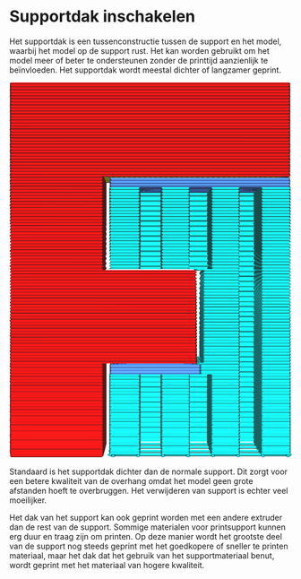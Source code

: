 Supportdak inschakelen
====
Het supportdak is een tussenconstructie tussen de support en het model, waarbij het model op de support rust. Het kan worden gebruikt om het model meer of beter te ondersteunen zonder de printtijd aanzienlijk te beïnvloeden. Het supportdak wordt meestal dichter of langzamer geprint.

<!--screenshot {
"image_path": "support_roof_enable.png",
"modellen": [{"script": "f3.scad"}],
"camerapositie": [0, 134, 20],
"instellingen": {
    "support_enable": waar,
    "support_roof_enable": true
},
"kleuren": 64
}-->
![Het supportdak is een donkerdere tint blauw](../../../articles/images/support_roof_enable.png)

Standaard is het supportdak dichter dan de normale support. Dit zorgt voor een betere kwaliteit van de overhang omdat het model geen grote afstanden hoeft te overbruggen. Het verwijderen van support is echter veel moeilijker.

Het dak van het support kan ook geprint worden met een andere extruder dan de rest van de support. Sommige materialen voor printsupport kunnen erg duur en traag zijn om printen. Op deze manier wordt het grootste deel van de support nog steeds geprint met het goedkopere of sneller te printen materiaal, maar het dak dat het gebruik van het supportmateriaal benut, wordt geprint met het materiaal van hogere kwaliteit.